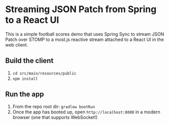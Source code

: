 # Streaming JSON Patch from Spring to a React UI

This is a simple football scores demo that uses Spring Sync to stream JSON Patch over STOMP to a most.js reactive stream attached to a React UI in the web client.

## Build the client

1. `cd src/main/resources/public`
1. `npm install`

## Run the app

1. From the repo root dir: `gradlew bootRun`
1. Once the app has booted up, open `http://localhost:8080` in a modern browser (one that supports WebSocket!)
